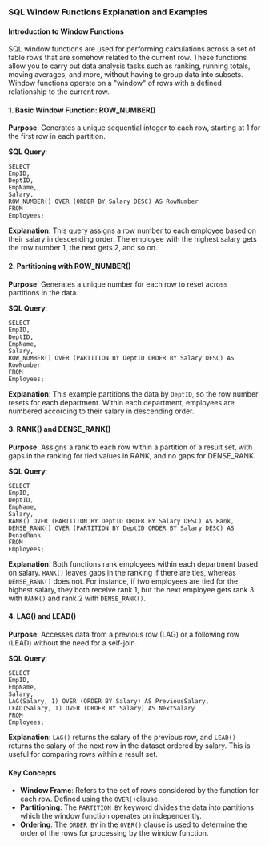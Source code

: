 ### **SQL Window Functions Explanation and Examples**

#### **Introduction to Window Functions**

SQL window functions are used for performing calculations across a set of table rows that are somehow related to the current row. These functions allow you to carry out data analysis tasks such as ranking, running totals, moving averages, and more, without having to group data into subsets. Window functions operate on a "window" of rows with a defined relationship to the current row.

#### **1\. Basic Window Function: ROW\_NUMBER()**

**Purpose**: Generates a unique sequential integer to each row, starting at 1 for the first row in each partition.

**SQL Query**:

`SELECT`  
    `EmpID,`  
    `DeptID,`  
    `EmpName,`  
    `Salary,`  
    `ROW_NUMBER() OVER (ORDER BY Salary DESC) AS RowNumber`  
`FROM`  
    `Employees;`

**Explanation**: This query assigns a row number to each employee based on their salary in descending order. The employee with the highest salary gets the row number 1, the next gets 2, and so on.

#### **2\. Partitioning with ROW\_NUMBER()**

**Purpose**: Generates a unique number for each row to reset across partitions in the data.

**SQL Query**:

`SELECT`  
    `EmpID,`  
    `DeptID,`  
    `EmpName,`  
    `Salary,`  
    `ROW_NUMBER() OVER (PARTITION BY DeptID ORDER BY Salary DESC) AS RowNumber`  
`FROM`  
    `Employees;`

**Explanation**: This example partitions the data by `DeptID`, so the row number resets for each department. Within each department, employees are numbered according to their salary in descending order.

#### **3\. RANK() and DENSE\_RANK()**

**Purpose**: Assigns a rank to each row within a partition of a result set, with gaps in the ranking for tied values in RANK, and no gaps for DENSE\_RANK.

**SQL Query**:

`SELECT`  
    `EmpID,`  
    `DeptID,`  
    `EmpName,`  
    `Salary,`  
    `RANK() OVER (PARTITION BY DeptID ORDER BY Salary DESC) AS Rank,`  
    `DENSE_RANK() OVER (PARTITION BY DeptID ORDER BY Salary DESC) AS DenseRank`  
`FROM`  
    `Employees;`

**Explanation**: Both functions rank employees within each department based on salary. `RANK()` leaves gaps in the ranking if there are ties, whereas `DENSE_RANK()` does not. For instance, if two employees are tied for the highest salary, they both receive rank 1, but the next employee gets rank 3 with `RANK()` and rank 2 with `DENSE_RANK()`.

#### **4\. LAG() and LEAD()**

**Purpose**: Accesses data from a previous row (LAG) or a following row (LEAD) without the need for a self-join.

**SQL Query**:

`SELECT`  
    `EmpID,`  
    `EmpName,`  
    `Salary,`  
    `LAG(Salary, 1) OVER (ORDER BY Salary) AS PreviousSalary,`  
    `LEAD(Salary, 1) OVER (ORDER BY Salary) AS NextSalary`  
`FROM`  
    `Employees;`

**Explanation**: `LAG()` returns the salary of the previous row, and `LEAD()` returns the salary of the next row in the dataset ordered by salary. This is useful for comparing rows within a result set.

#### **Key Concepts**

* **Window Frame**: Refers to the set of rows considered by the function for each row. Defined using the `OVER()`clause.  
* **Partitioning**: The `PARTITION BY` keyword divides the data into partitions which the window function operates on independently.  
* **Ordering**: The `ORDER BY` in the `OVER()` clause is used to determine the order of the rows for processing by the window function.

